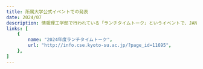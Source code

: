 ```yaml
---
title: 所属大学公式イベントでの発表
date: 2024/07
description: 情報理工学部で行われている「ランチタイムトーク」というイベントで、JANOG54の参加報告をしました。
links: [
    {
        name: "2024年度ランチタイムトーク",
        url: "http://info.cse.kyoto-su.ac.jp/?page_id=11695",
    },
]
---
```


